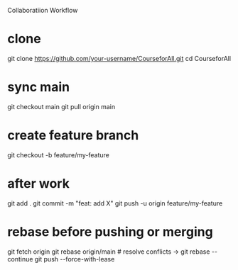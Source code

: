 Collaboratiion Workflow


# clone
git clone https://github.com/your-username/CourseforAll.git
cd CourseforAll

# sync main
git checkout main
git pull origin main

# create feature branch
git checkout -b feature/my-feature

# after work
git add .
git commit -m "feat: add X"
git push -u origin feature/my-feature

# rebase before pushing or merging
git fetch origin
git rebase origin/main   # resolve conflicts -> git rebase --continue
git push --force-with-lease
